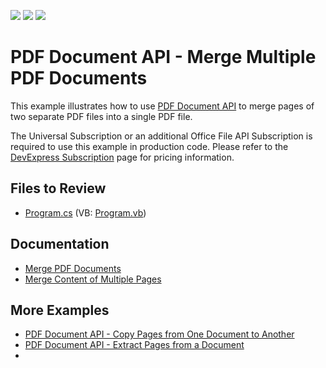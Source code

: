 <!-- default badges list -->
![](https://img.shields.io/endpoint?url=https://codecentral.devexpress.com/api/v1/VersionRange/128595598/17.1.3%2B)
[![](https://img.shields.io/badge/Open_in_DevExpress_Support_Center-FF7200?style=flat-square&logo=DevExpress&logoColor=white)](https://supportcenter.devexpress.com/ticket/details/T114298)
[![](https://img.shields.io/badge/📖_How_to_use_DevExpress_Examples-e9f6fc?style=flat-square)](https://docs.devexpress.com/GeneralInformation/403183)
<!-- default badges end -->

# PDF Document API - Merge Multiple PDF Documents

This example illustrates how to use [PDF Document API](https://docs.devexpress.com/OfficeFileAPI/16491/pdf-document-api) to merge pages of two separate PDF files into a single PDF file.

The Universal Subscription or an additional Office File API Subscription is required to use this example in production code. Please refer to the [DevExpress Subscription](https://www.devexpress.com/Subscriptions/) page for pricing information.

## Files to Review

* [Program.cs](./CS/PdfMergeExample/Program.cs) (VB: [Program.vb](./VB/PdfMergeExample/Program.vb))

## Documentation

* [Merge PDF Documents](https://docs.devexpress.com/OfficeFileAPI/119760/pdf-document-api/document-manipulation/merging-documents)
* [Merge Content of Multiple Pages](https://docs.devexpress.com/OfficeFileAPI/119009/pdf-document-api/pdf-graphics#draw-page-content)

## More Examples

* [PDF Document API - Copy Pages from One Document to Another](https://github.com/DevExpress-Examples/pdf-document-api-copy-pages)
* [PDF Document API - Extract Pages from a Document](https://github.com/DevExpress-Examples/pdf-document-api-extract-pages-from-document)
* 
